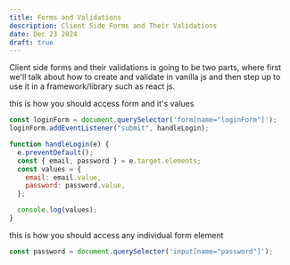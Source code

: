```yaml
---
title: Forms and Validations
description: Client Side Forms and Their Validations
date: Dec 23 2024
draft: true
---
```


Client side forms and their validations is going to be two parts, where first we'll talk about how to create and validate in vanilla js and then step up to use it in a framework/library such as react js.

this is how you should access form and it's values

```js
const loginForm = document.querySelector('form[name="loginForm"]');
loginForm.addEventListener("submit", handleLogin);

function handleLogin(e) {
  e.preventDefault();
  const { email, password } = e.target.elements;
  const values = {
    email: email.value,
    password: password.value,
  };

  console.log(values);
}
```

this is how you should access any individual form element

```js
const password = document.querySelector('input[name="password"]');
```
